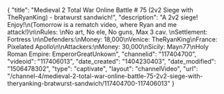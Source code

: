 {
    "title": "Medieval 2 Total War Online Battle # 75 (2v2 Siege with TheRyanKing) - bratwurst sandwich!",
    "description": "A 2v2 siege! Enjoy!\n(Tomorrow is a rematch video, where Ryan and me attack!)\n\nRules:  \nNo art, No ele, No guns, Max 3 cav. \nSettlement: Fortress \n\nDefenders:\nMoney: 18,000\nVenice: TheRyanKing\nFrance: Pixelated Apollo\n\nAttackers:\nMoney: 30,000\nSicily: Mayn77\nHoly Roman Empire: EmperorGreatUnkown",
    "channelid": "117404700",
    "videoid": "117406013",
    "date_created": "1404230403",
    "date_modified": "1506478302",
    "type": "captivate",
    "layout": "channelVideo",
    "url": "\/channel-4\/medieval-2-total-war-online-battle-75-2v2-siege-with-theryanking-bratwurst-sandwich\/117404700-117406013"
}